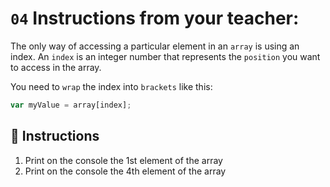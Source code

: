 # `04` Instructions from your teacher:
The only way of accessing a particular element in an `array` is using an index.
An `index` is an integer number that represents the `position` you want to access in the array.

You need to `wrap` the index into `brackets` like this:
```js
var myValue = array[index];
```

## 📝 Instructions
1. Print on the console the 1st element of the array
2. Print on the console the 4th element of the array

